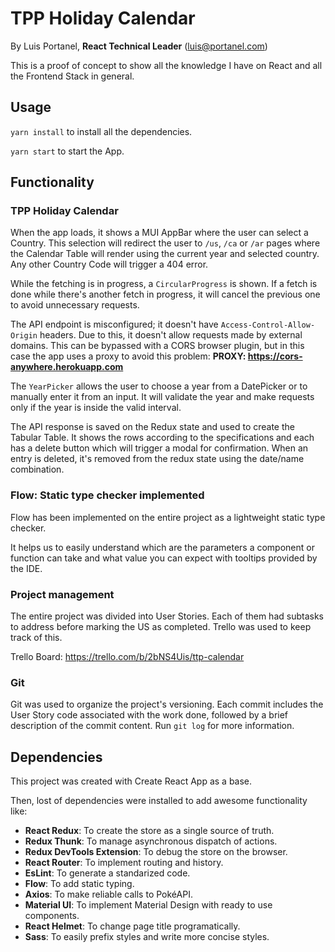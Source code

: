 # TPP Holiday Calendar

By Luis Portanel, **React Technical Leader** ([luis@portanel.com](mailto:luis@portanel.com))

This is a proof of concept to show all the knowledge I have on React and all the Frontend Stack in general.

## Usage

`yarn install` to install all the dependencies.

`yarn start` to start the App.

## Functionality

### TPP Holiday Calendar

When the app loads, it shows a MUI AppBar where the user can select a Country. This selection will redirect the user to `/us`, `/ca` or `/ar` pages where the Calendar Table will render using the current year and selected country. Any other Country Code will trigger a 404 error.

While the fetching is in progress, a `CircularProgress` is shown. If a fetch is done while there's another fetch in progress, it will cancel the previous one to avoid unnecessary requests.

The API endpoint is misconfigured; it doesn't have `Access-Control-Allow-Origin` headers. Due to this, it doesn't allow requests made by external domains. This can be bypassed with a CORS browser plugin, but in this case the app uses a proxy to avoid this problem:
**PROXY: https://cors-anywhere.herokuapp.com**

The `YearPicker` allows the user to choose a year from a DatePicker or to manually enter it from an input. It will validate the year and make requests only if the year is inside the valid interval.

The API response is saved on the Redux state and used to create the Tabular Table. It shows the rows according to the specifications and each has a delete button which will trigger a modal for confirmation. When an entry is deleted, it's removed from the redux state using the date/name combination.

### Flow: Static type checker implemented

Flow has been implemented on the entire project as a lightweight static type checker.

It helps us to easily understand which are the parameters a component or function can take and what value you can expect with tooltips provided by the IDE.

### Project management

The entire project was divided into User Stories. Each of them had subtasks to address before marking the US as completed. Trello was used to keep track of this.

Trello Board: https://trello.com/b/2bNS4Uis/ttp-calendar

### Git

Git was used to organize the project's versioning. Each commit includes the User Story code associated with the work done, followed by a brief description of the commit content. Run `git log` for more information.


## Dependencies

This project was created with Create React App as a base.

Then, lost of dependencies were installed to add awesome functionality like:

*   **React Redux**: To create the store as a single source of truth.
*   **Redux Thunk**: To manage asynchronous dispatch of actions.
*   **Redux DevTools Extension**: To debug the store on the browser.
*   **React Router**: To implement routing and history.
*   **EsLint**: To generate a standarized code.
*   **Flow**: To add static typing.
*   **Axios**: To make reliable calls to PokéAPI.
*   **Material UI**: To implement Material Design with ready to use components.
*   **React Helmet**: To change page title programatically.
*   **Sass**: To easily prefix styles and write more concise styles.

